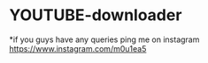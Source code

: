 # YOUTUBE-downloader

*if you guys have any queries ping me on instagram <https://www.instagram.com/m0u1ea5>
